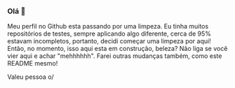 ### Olá 👋

Meu perfil no Github esta passando por uma limpeza. Eu tinha muitos repositórios de testes, sempre aplicando algo diferente, cerca de 95% estavam incompletos, portanto, decidi começar uma limpeza por aqui!
Então, no momento, isso aqui esta em construção, beleza? Não liga se você vier aqui e achar "mehhhhhh".
Farei outras mudanças também, como este README mesmo!

Valeu pessoa o/

<!--
**piagja/piagja** is a ✨ _special_ ✨ repository because its `README.md` (this file) appears on your GitHub profile.

Here are some ideas to get you started:

- 🔭 I’m currently working on ...
- 🌱 I’m currently learning ...
- 👯 I’m looking to collaborate on ...
- 🤔 I’m looking for help with ...
- 💬 Ask me about ...
- 📫 How to reach me: ...
- 😄 Pronouns: ...
- ⚡ Fun fact: ...
-->
